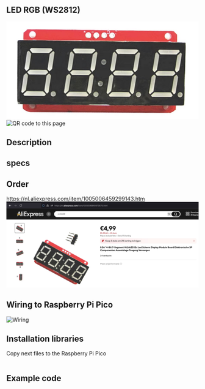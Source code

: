 ## LED RGB (WS2812)

<img src="WS2812_Photo.jpg" alt="Photo of the component">
<img src="WS2812_QR_code.jpg" alt="QR code to this page" width="80" height="80">

## Description



## specs

## Order
<a href="https://nl.aliexpress.com/item/1005006459299143.html">https://nl.aliexpress.com/item/1005006459299143.htm</a>
<img src="WS2812_Order.jpg" alt="Photo of the Order">


## Wiring to Raspberry Pi Pico
<img src="WS2812_Wiring.jpg" alt="Wiring" >

## Installation libraries
Copy next files to the Raspberry Pi Pico

```bash

```

## Example code
```python



```



